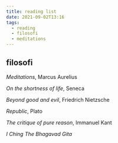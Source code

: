 ```yaml
---
title: reading list
date: 2021-09-02T13:16
tags: 
  - reading
  - filosofi
  - meditations
---
```


## filosofi

_Meditations_, Marcus Aurelius

_On the shortness of life_, Seneca

_Beyond good and evil_, Friedrich Nietzsche

_Republic_, Plato

_The critique of pure reason_, Immanuel Kant

_I Ching_ 
_The Bhagavad Gita_

